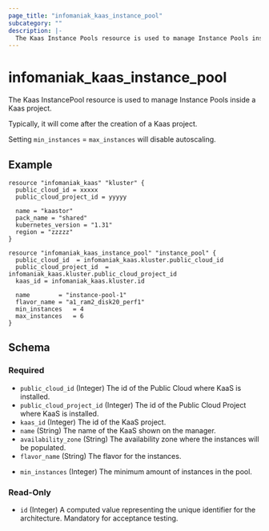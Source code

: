 ```yaml
---
page_title: "infomaniak_kaas_instance_pool"
subcategory: ""
description: |-
  The Kaas Instance Pools resource is used to manage Instance Pools inside a Kaas project
---
```


# infomaniak_kaas_instance_pool

The Kaas InstancePool resource is used to manage Instance Pools inside a Kaas project.

Typically, it will come after the creation of a Kaas project.

Setting `min_instances` = `max_instances` will disable autoscaling.

## Example

```hcl
resource "infomaniak_kaas" "kluster" {
  public_cloud_id = xxxxx
  public_cloud_project_id = yyyyy

  name = "kaastor"
  pack_name = "shared"
  kubernetes_version = "1.31"
  region = "zzzzz"
}

resource "infomaniak_kaas_instance_pool" "instance_pool" {
  public_cloud_id  = infomaniak_kaas.kluster.public_cloud_id
  public_cloud_project_id  = infomaniak_kaas.kluster.public_cloud_project_id
  kaas_id = infomaniak_kaas.kluster.id

  name        = "instance-pool-1"
  flavor_name = "a1_ram2_disk20_perf1"
  min_instances   = 4
  max_instances   = 6
}
```

## Schema

### Required

- `public_cloud_id` (Integer) The id of the Public Cloud where KaaS is installed.
- `public_cloud_project_id` (Integer) The id of the Public Cloud Project where KaaS is installed.
- `kaas_id` (Integer) The id of the KaaS project.
- `name` (String) The name of the KaaS shown on the manager.
- `availability_zone` (String) The availability zone where the instances will be populated.
- `flavor_name` (String) The flavor for the instances.
<!-- - `max_instances` (Integer) The maximum amount of instances in the pool. -->
- `min_instances` (Integer) The minimum amount of instances in the pool.

### Read-Only

- `id` (Integer) A computed value representing the unique identifier for the architecture. Mandatory for acceptance testing.
